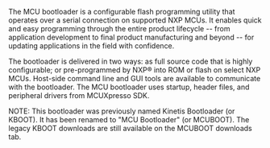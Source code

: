 The MCU bootloader is a configurable flash programming utility that operates over a serial connection on supported NXP MCUs. It enables quick and easy programming through the entire product lifecycle -- from application development to final product manufacturing and beyond -- for updating applications in the field with confidence.

The bootloader is delivered in two ways: as full source code that is highly configurable; or pre-programmed by NXP® into ROM or flash on select NXP MCUs. Host-side command line and GUI tools are available to communicate with the bootloader. The MCU bootloader uses startup, header files, and peripheral drivers from MCUXpresso SDK.

NOTE: This bootloader was previously named Kinetis Bootloader (or KBOOT). It has been renamed to "MCU Bootloader" (or MCUBOOT). The legacy KBOOT downloads are still available on the MCUBOOT downloads tab.
